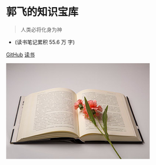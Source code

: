 
# 郭飞的知识宝库

> 人类必将化身为神

* (读书笔记累积 55.6 万 字)

[GitHub](https://github.com/guofei9987/guofei9987.github.io)
[读书](/README)

![logo](media/cover.jpeg)
